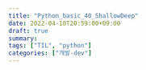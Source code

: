 ```yaml
---
title: "Python_basic_40_ShallowDeep"
date: 2022-04-10T20:59:00+09:00
draft: true
summary: 
tags: ["TIL", "python"]
categories: ["개발-dev"]
---
```

